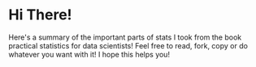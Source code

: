 # Hi There!

Here's a summary of the important parts of stats I took from the book practical statistics for data scientists! Feel free to read, fork, copy or do whatever you want with it! I hope this helps you!
